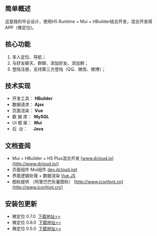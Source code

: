 ## 简单概述
这是我的毕业设计，使用H5 Runtime + Mui + HBuilder结合开发，混合开发得APP（微定位)。

## 核心功能
1. 多人定位、导航；
2. 与好友聊天、群聊、添加好友、添加群；
3. 登陆注册，支持第三方登陆（QQ、微信、微博）；

## 技术实现
- 开发工具： **HBuilder**
- 数据请求： **Ajax**
- 页面渲染： **Vue**
- 数 据 库：&nbsp;&nbsp;**MySQL**
- UI&nbsp;框&nbsp;架：&nbsp; **Mui**
- 后 &nbsp;台：&nbsp;&nbsp;&nbsp;&nbsp; **Java**

## 文档查阅
- Mui + HBuilder + H5 Plus混合开发 [www.dcloud.io](http://www.dcloud.io/)
- 页面组件 Mui组件 [dev.dcloud.net](http://dev.dcloud.net.cn/mui/ui/)
- 界面逻辑处理 + 数据渲染 [Vue.JS](https://cn.vuejs.org/v2/guide/index.html)
- 图标提供 （阿里巴巴矢量图标） [http://www.iconfont.cn](http://www.iconfont.cn/)

## 安装包更新
- 微定位 0.7.0  [下载地址>>](https://github.com/Git-sublime/Mui-APP/blob/master/unpackage/release/H51CB4E94_20180511_070.apk)
- 微定位 0.6.0  [下载地址>>](https://github.com/Git-sublime/Mui-APP/blob/master/unpackage/release/H51CB4E94_20180507_060.apk)
- 微定位 0.5.0  [下载地址>>](https://github.com/Git-sublime/Mui-APP/blob/master/unpackage/release/H51CB4E94_20180501_050.apk)
